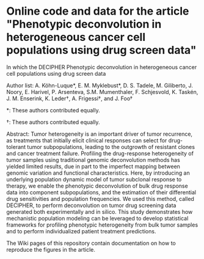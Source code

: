 # Online code and data for the article "Phenotypic deconvolution in heterogeneous cancer cell populations using drug screen data"
In which the DECIPHER
Phenotypic deconvolution in heterogeneous cancer cell populations using drug screen data

Author list: 
A. Köhn-Luque\*, E. M. Myklebust\*, D. S. Tadele, M. Giliberto, J. Noory, E. Harivel, P. Arsenteva, S.M. Mumenthaler, F. Schjesvold, K. Taskén, J. M. Enserink, K. Leder†, A. Frigessi†, and J. Foo†

\*: These authors contributed equally.

†: These authors contributed equally.

Abstract: 
Tumor heterogeneity is an important driver of tumor recurrence, as treatments that initially elicit clinical responses can select for drug-tolerant tumor subpopulations, leading to the outgrowth of resistant clones and cancer treatment failure. Profiling the drug-response heterogeneity of tumor samples using traditional genomic deconvolution methods has yielded limited results, due in part to the imperfect mapping between genomic variation and functional characteristics. Here, by introducing an underlying population dynamic model of tumor subclonal response to therapy, we enable the phenotypic deconvolution of bulk drug response data into component subpopulations, and the estimation of their differential drug sensitivities and population frequencies. We used this method, called DECIPHER, to perform deconvolution on tumor drug screening data generated both experimentally and in silico. This study demonstrates how mechanistic population modeling can be leveraged to develop statistical frameworks for profiling phenotypic heterogeneity from bulk tumor samples and to perform individualized patient treatment predictions.

The Wiki pages of this repository contain documentation on how to reproduce the figures in the article.
